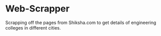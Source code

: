 # Web-Scrapper
Scrapping off the pages from Shiksha.com to get details of engineering colleges in different cities.
